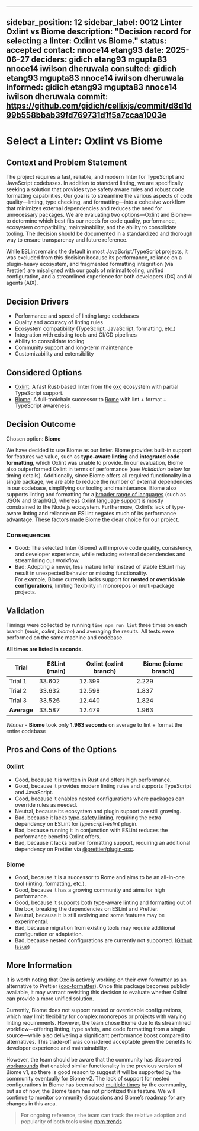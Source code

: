 
---
sidebar_position: 12
sidebar_label: 0012 Linter Oxlint vs Biome
description: "Decision record for selecting a linter: Oxlint vs Biome."
status: accepted
contact: nnoce14 etang93
date: 2025-06-27
deciders: gidich etang93 mgupta83 nnoce14 iwilson dheruwala
consulted: gidich etang93 mgupta83 nnoce14 iwilson dheruwala
informed: gidich etang93 mgupta83 nnoce14 iwilson dheruwala
commit: https://github.com/gidich/cellixjs/commit/d8d1d99b558bbab39fd769731d1f5a7ccaa1003e
---

# Select a Linter: Oxlint vs Biome

## Context and Problem Statement

The project requires a fast, reliable, and modern linter for TypeScript and JavaScript codebases. In addition to standard linting, we are specifically seeking a solution that provides type safety aware rules and robust code formatting capabilities. Our goal is to streamline the various aspects of code quality—linting, type checking, and formatting—into a cohesive workflow that minimizes external dependencies and reduces the need for unnecessary packages. We are evaluating two options—Oxlint and Biome—to determine which best fits our needs for code quality, performance, ecosystem compatibility, maintainability, and the ability to consolidate tooling. The decision should be documented in a standardized and thorough way to ensure transparency and future reference.

While ESLint remains the default in most JavaScript/TypeScript projects, it was excluded from this decision because its performance, reliance on a plugin-heavy ecosystem, and fragmented formatting integration (via Prettier) are misaligned with our goals of minimal tooling, unified configuration, and a streamlined experience for both developers (DX) and AI agents (AIX).

## Decision Drivers

- Performance and speed of linting large codebases
- Quality and accuracy of linting rules
- Ecosystem compatibility (TypeScript, JavaScript, formatting, etc.)
- Integration with existing tools and CI/CD pipelines
- Ability to consolidate tooling
- Community support and long-term maintenance
- Customizability and extensibility

## Considered Options

- [Oxlint](https://oxc.rs/docs/guide/usage/linter.html): A fast Rust-based linter from the [oxc](https://oxc.rs/) ecosystem with partial TypeScript support.
- [Biome](https://biomejs.dev/): A full-toolchain successor to [Rome](https://biomejs.dev/blog/announcing-biome/) with lint + format + TypeScript awareness.

## Decision Outcome

Chosen option: **Biome**

We have decided to use Biome as our linter. Biome provides built-in support for features we value, such as **type-aware linting** and **integrated code formatting**, which Oxlint was unable to provide. In our evaluation, Biome also outperformed Oxlint in terms of performance (see *Validation* below for timing details). Additionally, since Biome offers all required functionality in a single package, we are able to reduce the number of external dependencies in our codebase, simplifying our tooling and maintenance. Biome also supports linting and formatting for a [broader range of languages](https://biomejs.dev/internals/language-support/) (such as JSON and GraphQL), whereas Oxlint [language support](https://oxc.rs/docs/guide/usage/linter.html#language-support) is mostly constrained to the Node.js ecosystem. Furthermore, Oxlint’s lack of type-aware linting and reliance on ESLint negates much of its performance advantage. These factors made Biome the clear choice for our project.

### Consequences

- Good: The selected linter (Biome) will improve code quality, consistency, and developer experience, while reducing external dependencies and streamlining our workflow.
- Bad: Adopting a newer, less mature linter instead of stable ESLint may result in unexpected behavior or missing functionality.  
    For example, Biome currently lacks support for **nested or overridable configurations**, limiting flexibility in monorepos or multi-package projects.

## Validation


Timings were collected by running `time npm run lint` three times on each branch (*main*, *oxlint*, *biome*) and averaging the results. All tests were performed on the same machine and codebase.

**All times are listed in seconds.**

| Trial      | ESLint (main) | Oxlint (oxlint branch) | Biome (biome branch) |
|------------|---------------|-----------------------|----------------------|
| Trial 1    |    33.602     |        12.399         |        2.229         |
| Trial 2    |    33.632     |        12.598         |        1.837         |
| Trial 3    |    33.526     |        12.440         |        1.824         |
| **Average**|    33.587     |        12.479         |        1.963         |

*Winner* - **Biome** took only **1.963 seconds** on average to lint + format the entire codebase

## Pros and Cons of the Options

### Oxlint

- Good, because it is written in Rust and offers high performance.
- Good, because it provides modern linting rules and supports TypeScript and JavaScript.
- Good, because it enables nested configurations where packages can override rules as needed.
- Neutral, because its ecosystem and plugin support are still growing.
- Bad, because it lacks [type-safety linting](https://oxc.rs/docs/guide/usage/linter.html#language-support), requiring the extra dependency on ESLint for *typescript-eslint* plugin.
- Bad, because running it in conjunction with ESLint reduces the performance benefits Oxlint offers.
- Bad, because it lacks built-in formatting support, requiring an additional dependency on Prettier via [@prettier/plugin-oxc](https://oxc.rs/docs/guide/usage/formatter.html).

### Biome

- Good, because it is a successor to Rome and aims to be an all-in-one tool (linting, formatting, etc.).
- Good, because it has a growing community and aims for high performance.
- Good, because it supports both type-aware linting and formatting out of the box, breaking the dependencies on ESLint and Prettier.
- Neutral, because it is still evolving and some features may be experimental.
- Bad, because migration from existing tools may require additional configuration or adaptation.
- Bad, because nested configurations are currently not supported. ([Github Issue](https://github.com/biomejs/biome/issues/6509#issuecomment-3005923200))

## More Information

It is worth noting that Oxc is actively working on their own formatter as an alternative to Prettier ([oxc-formatter](https://github.com/oxc-project/oxc/tree/main/crates/oxc_formatter)). Once this package becomes publicly available, it may warrant revisiting this decision to evaluate whether Oxlint can provide a more unified solution.

Currently, Biome does not support nested or overridable configurations, which may limit flexibility for complex monorepos or projects with varying linting requirements. However, the team chose Biome due to its streamlined workflow—offering linting, type safety, and code formatting from a single source—while also delivering a significant performance boost compared to alternatives. This trade-off was considered acceptable given the benefits to developer experience and maintainability. 

However, the team should be aware that the community has discovered [workarounds](https://gist.github.com/shirakaba/83f456566231580d525169236a350e73) that enabled similar functionality in the previous version of Biome v1, so there is good reason to suggest it will be supported by the community eventually for Biome v2. The lack of support for nested configurations in Biome has been raised [multiple times](https://github.com/biomejs/biome/issues/1867) by the community, but as of now, the Biome team has not prioritized this feature. We will continue to monitor community discussions and Biome’s roadmap for any changes in this area.

> For ongoing reference, the team can track the relative adoption and popularity of both tools using [npm trends](https://npmtrends.com/@biomejs/biome-vs-oxlint)

